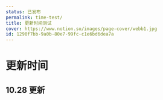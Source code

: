 ```yaml
---
status: 已发布
permalink: time-test/
title: 更新时间测试
cover: https://www.notion.so/images/page-cover/webb1.jpg
id: 1290f7bb-9a0b-80e7-99fc-c1e6bd6dea7a
---
```


# 更新时间

## 10.28 更新
